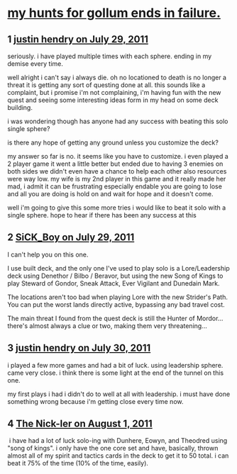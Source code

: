 # [my hunts for gollum ends in failure.](https://community.fantasyflightgames.com/topic/50645-my-hunts-for-gollum-ends-in-failure/)

## 1 [justin hendry on July 29, 2011](https://community.fantasyflightgames.com/topic/50645-my-hunts-for-gollum-ends-in-failure/?do=findComment&comment=506028)

seriously. i have played multiple times with each sphere. ending in my demise every time.

well alright i can't say i always die. oh no locationed to death is no longer a threat it is getting any sort of questing done at all. this sounds like a complaint, but i promise i'm not complaining, i'm having fun with the new quest and seeing some interesting ideas form in my head on some deck building.

i was wondering though has anyone had any success with beating this solo single sphere?

is there any hope of getting any ground unless you customize the deck?

my answer so far is no. it seems like you have to customize. i even played a 2 player game it went a little better but ended due to having 3 enemies on both sides we didn't even have a chance to help each other also resources were way low. my wife is my 2nd player in this game and it really made her mad, i admit it can be frustrating especially endable you are going to lose and all you are doing is hold on and wait for hope and it doesn't come.

well i'm going to give this some more tries i would like to beat it solo with a single sphere. hope to hear if there has been any success at this

## 2 [SiCK_Boy on July 29, 2011](https://community.fantasyflightgames.com/topic/50645-my-hunts-for-gollum-ends-in-failure/?do=findComment&comment=506162)

I can't help you on this one.

I use built deck, and the only one I've used to play solo is a Lore/Leadership deck using Denethor / Bilbo / Beravor, but using the new Song of Kings to play Steward of Gondor, Sneak Attack, Ever Vigilant and Dunedain Mark.

The locations aren't too bad when playing Lore with the new Strider's Path. You can put the worst lands directly active, bypassing any bad travel cost.

The main threat I found from the quest deck is still the Hunter of Mordor... there's almost always a clue or two, making them very threatening...

## 3 [justin hendry on July 30, 2011](https://community.fantasyflightgames.com/topic/50645-my-hunts-for-gollum-ends-in-failure/?do=findComment&comment=506464)

i played a few more games and had a bit of luck. using leadership sphere. came very close. i think there is some light at the end of the tunnel on this one.

my first plays i had i didn't do to well at all with leadership. i must have done something wrong because i'm getting close every time now.

## 4 [The Nick-ler on August 1, 2011](https://community.fantasyflightgames.com/topic/50645-my-hunts-for-gollum-ends-in-failure/?do=findComment&comment=507032)

 i have had a lot of luck solo-ing with Dunhere, Eowyn, and Theodred using "song of kings". i only have the one core set and have, basically, thrown almost all of my spirit and tactics cards in the deck to get it to 50 total. i can beat it 75% of the time (10% of the time, easily).

